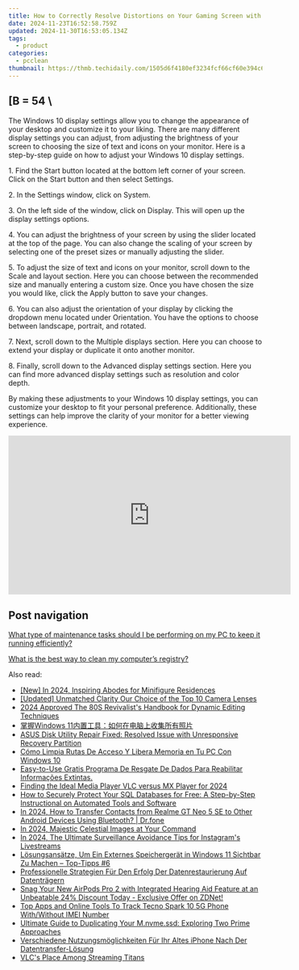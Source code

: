 ```yaml
---
title: How to Correctly Resolve Distortions on Your Gaming Screen with Tips From YL Software Professionals
date: 2024-11-23T16:52:58.759Z
updated: 2024-11-30T16:53:05.134Z
tags:
  - product
categories:
  - pcclean
thumbnail: https://thmb.techidaily.com/1505d6f4180ef3234fcf66cf60e394c6b774b52749b9718fd3308deebd93e5f0.jpg
---
```


## \[B = 54 \

The Windows 10 display settings allow you to change the appearance of your desktop and customize it to your liking. There are many different display settings you can adjust, from adjusting the brightness of your screen to choosing the size of text and icons on your monitor. Here is a step-by-step guide on how to adjust your Windows 10 display settings. 

1\. Find the Start button located at the bottom left corner of your screen. Click on the Start button and then select Settings.

2\. In the Settings window, click on System.

3\. On the left side of the window, click on Display. This will open up the display settings options. 

4\. You can adjust the brightness of your screen by using the slider located at the top of the page. You can also change the scaling of your screen by selecting one of the preset sizes or manually adjusting the slider.

5\. To adjust the size of text and icons on your monitor, scroll down to the Scale and layout section. Here you can choose between the recommended size and manually entering a custom size. Once you have chosen the size you would like, click the Apply button to save your changes.

6\. You can also adjust the orientation of your display by clicking the dropdown menu located under Orientation. You have the options to choose between landscape, portrait, and rotated.

7\. Next, scroll down to the Multiple displays section. Here you can choose to extend your display or duplicate it onto another monitor.

8\. Finally, scroll down to the Advanced display settings section. Here you can find more advanced display settings such as resolution and color depth. 

By making these adjustments to your Windows 10 display settings, you can customize your desktop to fit your personal preference. Additionally, these settings can help improve the clarity of your monitor for a better viewing experience.

<!-- affiliate ads begin -->
<iframe width="560" height="315" src="https://www.youtube.com/embed/FATJWpNYmio?si=72ugPTb3vJXz6cAM" title="YouTube video player" frameborder="0" allow="accelerometer; autoplay; clipboard-write; encrypted-media; gyroscope; picture-in-picture; web-share" referrerpolicy="strict-origin-when-cross-origin" allowfullscreen></iframe>
<!-- affiliate ads end -->

## Post navigation

[What type of maintenance tasks should I be performing on my PC to keep it running efficiently?](https://tools.techidaily.com/pcclean/products/)

[What is the best way to clean my computer’s registry?](https://tools.techidaily.com/pcclean/products/)

<ins class="adsbygoogle"
     style="display:block"
     data-ad-format="autorelaxed"
     data-ad-client="ca-pub-7571918770474297"
     data-ad-slot="1223367746"></ins>

<ins class="adsbygoogle"
     style="display:block"
     data-ad-client="ca-pub-7571918770474297"
     data-ad-slot="8358498916"
     data-ad-format="auto"
     data-full-width-responsive="true"></ins>

<span class="atpl-alsoreadstyle">Also read:</span>
<div><ul>
<li><a href="https://digital-screen-recording.techidaily.com/new-in-2024-inspiring-abodes-for-minifigure-residences/"><u>[New] In 2024, Inspiring Abodes for Minifigure Residences</u></a></li>
<li><a href="https://some-tips.techidaily.com/updated-unmatched-clarity-our-choice-of-the-top-10-camera-lenses/"><u>[Updated] Unmatched Clarity Our Choice of the Top 10 Camera Lenses</u></a></li>
<li><a href="https://fox-boxes.techidaily.com/2024-approved-the-80s-revivalists-handbook-for-dynamic-editing-techniques/"><u>2024 Approved The 80S Revivalist's Handbook for Dynamic Editing Techniques</u></a></li>
<li><a href="https://win-exclusive.techidaily.com/1728498870295-windows-11/"><u>掌握Windows 11内置工具：如何在电脑上收集所有照片</u></a></li>
<li><a href="https://win-exclusive.techidaily.com/asus-disk-utility-repair-fixed-resolved-issue-with-unresponsive-recovery-partition/"><u>ASUS Disk Utility Repair Fixed: Resolved Issue with Unresponsive Recovery Partition</u></a></li>
<li><a href="https://win-exclusive.techidaily.com/como-limpia-rutas-de-acceso-y-libera-memoria-en-tu-pc-con-windows-10/"><u>Cómo Limpia Rutas De Acceso Y Libera Memoria en Tu PC Con Windows 10</u></a></li>
<li><a href="https://win-exclusive.techidaily.com/easy-to-use-gratis-programa-de-resgate-de-dados-para-reabilitar-informacoes-extintas/"><u>Easy-to-Use Gratis Programa De Resgate De Dados Para Reabilitar Informações Extintas.</u></a></li>
<li><a href="https://fox-glue.techidaily.com/finding-the-ideal-media-player-vlc-versus-mx-player-for-2024/"><u>Finding the Ideal Media Player VLC versus MX Player for 2024</u></a></li>
<li><a href="https://win-exclusive.techidaily.com/how-to-securely-protect-your-sql-databases-for-free-a-step-by-step-instructional-on-automated-tools-and-software/"><u>How to Securely Protect Your SQL Databases for Free: A Step-by-Step Instructional on Automated Tools and Software</u></a></li>
<li><a href="https://android-transfer.techidaily.com/in-2024-how-to-transfer-contacts-from-realme-gt-neo-5-se-to-other-android-devices-using-bluetooth-drfone-by-drfone-transfer-from-android-transfer-from-android/"><u>In 2024, How to Transfer Contacts from Realme GT Neo 5 SE to Other Android Devices Using Bluetooth? | Dr.fone</u></a></li>
<li><a href="https://extra-guidance.techidaily.com/in-2024-majestic-celestial-images-at-your-command/"><u>In 2024, Majestic Celestial Images at Your Command</u></a></li>
<li><a href="https://some-guidance.techidaily.com/in-2024-the-ultimate-surveillance-avoidance-tips-for-instagrams-livestreams/"><u>In 2024, The Ultimate Surveillance Avoidance Tips for Instagram's Livestreams</u></a></li>
<li><a href="https://win-exclusive.techidaily.com/losungsansatze-um-ein-externes-speichergerat-in-windows-11-sichtbar-zu-machen-top-tipps-6/"><u>Lösungsansätze, Um Ein Externes Speichergerät in Windows 11 Sichtbar Zu Machen – Top-Tipps #6</u></a></li>
<li><a href="https://win-exclusive.techidaily.com/professionelle-strategien-fur-den-erfolg-der-datenrestaurierung-auf-datentragern/"><u>Professionelle Strategien Für Den Erfolg Der Datenrestaurierung Auf Datenträgern</u></a></li>
<li><a href="https://tech-hub.techidaily.com/snag-your-new-airpods-pro-2-with-integrated-hearing-aid-feature-at-an-unbeatable-24-discount-today-exclusive-offer-on-zdnet/"><u>Snag Your New AirPods Pro 2 with Integrated Hearing Aid Feature at an Unbeatable 24% Discount Today - Exclusive Offer on ZDNet!</u></a></li>
<li><a href="https://unlock-android.techidaily.com/top-apps-and-online-tools-to-track-tecno-spark-10-5g-phone-withwithout-imei-number-by-drfone-android/"><u>Top Apps and Online Tools To Track Tecno Spark 10 5G Phone With/Without IMEI Number</u></a></li>
<li><a href="https://win-exclusive.techidaily.com/ultimate-guide-to-duplicating-your-mnvmessd-exploring-two-prime-approaches/"><u>Ultimate Guide to Duplicating Your M.nvme.ssd: Exploring Two Prime Approaches</u></a></li>
<li><a href="https://win-exclusive.techidaily.com/verschiedene-nutzungsmoglichkeiten-fur-ihr-altes-iphone-nach-der-datentransfer-losung/"><u>Verschiedene Nutzungsmöglichkeiten Für Ihr Altes iPhone Nach Der Datentransfer-Lösung</u></a></li>
<li><a href="https://fox-access.techidaily.com/vlcs-place-among-streaming-titans/"><u>VLC's Place Among Streaming Titans</u></a></li>
</ul></div>

